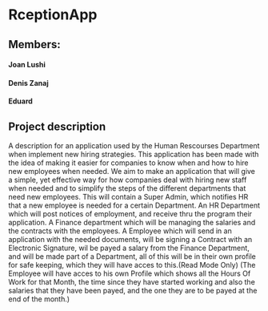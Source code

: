 # RceptionApp

## Members:

#### Joan Lushi
#### Denis Zanaj
#### Eduard 

## Project description


A description for an application used by the Human Rescourses Department when implement new hiring strategies.
This application has been made with the idea of making it easier for companies to know when and how to hire new employees when needed.
We aim to make an application that will give a simple, yet effective way for how companies deal with hiring new staff when needed and to simplify the steps of the different departments that need new employees.
This will contain a Super Admin, which notifies HR that a new employee is needed for a certain Department.
An HR Department which will post notices of employment, and receive thru the program their application.
A Finance department which will be managing the salaries and the contracts with the employees.
A Employee which will send in an application with the needed documents, will be signing a Contract with an Electronic Signature, wil be payed a salary from the Finance Department, and will be made part of a Department, all of this will be in their own profile for safe keeping, which they will have acces to this.(Read Mode Only)
(The Employee will have acces to his own Profile which shows all the Hours Of Work for that Month, the time since they have started working and also the salaries that they have been payed, and the one they are to be payed at the end of the month.)

